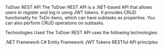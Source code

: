 ToDoer REST API
The ToDoer REST API is a .NET-based API that allows users to register and log in using JWT tokens. It provides CRUD functionality for ToDo items, which can have subtasks as properties. You can also perform CRUD operations on subtasks.

Technologies Used
The ToDoer REST API uses the following technologies:

.NET Framework
C#
Entity Framework
JWT Tokens
RESTful API principles
